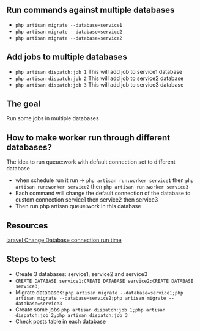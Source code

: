 ## Run commands against multiple databases

- ``` php artisan migrate --database=service1 ```
- ``` php artisan migrate --database=service2 ```
- ``` php artisan migrate --database=service2 ```

## Add jobs to multiple databases

- ``` php artisan dispatch:job 1 ``` This will add job to service1 database
- ``` php artisan dispatch:job 2 ``` This will add job to service2 database
- ``` php artisan dispatch:job 3 ``` This will add job to service3 database

## The goal

Run some jobs in multiple databases

## How to make worker run through different databases?

The idea to run queue:work with default connection set to different database

- when schedule run it run => ```php artisan run:worker service1``` then ```php artisan run:worker service2```
  then ```php artisan run:worker service3```
- Each command will change the default connection of the database to custom connection service1 then service2 then
  service3
- Then run php artisan queue:work in this database

## Resources

[laravel Change Database connection run time](https://9to5answer.com/laravel-change-database-connection-run-time)

## Steps to test

- Create 3 databases: service1, service2 and service3
- ``` CREATE DATABASE service1;CREATE DATABASE service2;CREATE DATABASE service3; ```
- Migrate databases:
  ``` php artisan migrate --database=service1;php artisan migrate --database=service2;php artisan migrate --database=service3 ```
- Create some jobs
  ``` php artisan dispatch:job 1;php artisan dispatch:job 2;php artisan dispatch:job 3 ```
- Check posts table in each database
